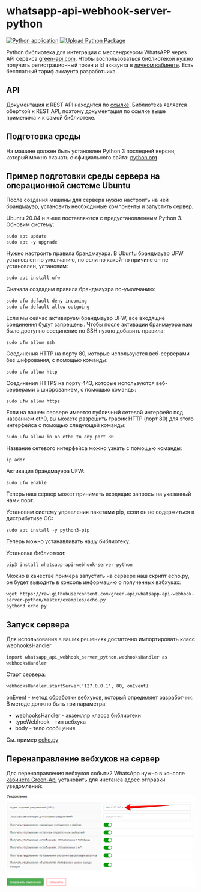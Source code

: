 # whatsapp-api-webhook-server-python

[![Python application](https://github.com/green-api/whatsapp-api-webhook-server-python/actions/workflows/python-app.yml/badge.svg?branch=master)](https://github.com/green-api/whatsapp-api-webhook-server-python/actions/workflows/python-app.yml)
[![Upload Python Package](https://github.com/green-api/whatsapp-api-webhook-server-python/actions/workflows/python-publish.yml/badge.svg)](https://github.com/green-api/whatsapp-api-webhook-server-python/actions/workflows/python-publish.yml)

Python библиотека для интеграции с мессенджером WhatsAPP через API сервиса [green-api.com](https://green-api.com). Чтобы воспользоваться библиотекой нужно получить регистрационный токен и id аккаунта в [личном кабинете](https://console.green-api.com). Есть бесплатный тариф аккаунта разработчика.

## API

Документация к REST API находится по [ссылке](https://green-api.com/docs/api/). Библиотека является оберткой к REST API, поэтому документация по ссылке выше применима и к самой библиотеке.

## Подготовка среды

На машине должен быть установлен Python 3 последней версии, который можно скачать 
с официального сайта: [python.org](https://www.python.org/downloads/)

## Пример подготовки среды сервера на операционной системе Ubuntu

После создания машины для сервера нужно настроить на ней брандмауэр, установить необходимые компоненты и запустить сервер.

Ubuntu 20.04 и выше поставляются с предустановленным Python 3.
Обновим систему:
```
sudo apt update
sudo apt -y upgrade
```

Нужно настроить правила брандмауэра. В Ubuntu брандмауэр UFW установлен по умолчанию, но если по какой-то причине он не установлен, установим:
```
sudo apt install ufw
```

Сначала создадим правила брандмауэра по-умолчанию:
```
sudo ufw default deny incoming
sudo ufw default allow outgoing
```

Если мы сейчас активируем брандмауэр UFW, все входящие соединения будут запрещены.
Чтобы после активации бранмауэра нам было доступно соединение по SSH нужно добавить правила:
```
sudo ufw allow ssh
```

Соединения HTTP на порту 80, которые используются веб-серверами без шифрования, с помощью команды:
```
sudo ufw allow http
```

Соединения HTTPS на порту 443, которые используются веб-серверами с шифрованием, с помощью команды: 
```
sudo ufw allow https
```

Если на вашем сервере имеется публичный сетевой интерфейс под названием eth0, вы можете разрешить трафик HTTP (порт 80) для этого интерфейса с помощью следующей команды:
```
sudo ufw allow in on eth0 to any port 80
```

Название сетевого интерфейса можно узнать с помощью команды:
```
ip addr
```

Активация брандмауэра UFW:
```
sudo ufw enable
```

Теперь наш сервер может принимать входящие запросы на указанный нами порт.

Установим систему управления пакетами pip, если он не содержиться в дистрибутиве ОС:
```
sudo apt install -y python3-pip
```

Теперь можно устанавливать нашу библиотеку.

Установка библиотеки:
```
pip3 install whatsapp-api-webhook-server-python
```

Можно в качестве примера запустить на сервере наш скрипт echo.py, он будет выводить в консоль информацию о полученных вэбхуках:
```
wget https://raw.githubusercontent.com/green-api/whatsapp-api-webhook-server-python/master/examples/echo.py
python3 echo.py
```

## Запуск сервера

Для использования в ваших решениях достаточно импортировать класс webhooksHandler
```
import whatsapp_api_webhook_server_python.webhooksHandler as webhooksHandler
```

Старт сервера:
```
webhooksHandler.startServer('127.0.0.1', 80, onEvent)
```

onEvent - метод обработки вебхуков, который определяет разработчик.
В методе должно быть три параметра:
- webhooksHandler - экземляр класса библиотеки
- typeWebhook - тип вебхука
- body - тело сообщения

См. пример [echo.py](https://github.com/green-api/whatsapp-api-webhook-server-python/blob/master/examples/echo.py)

## Перенаправление вебхуков на сервер

Для перенаправления вебхуков событий WhatsApp нужно в консоле [кабинета Green-Api](https://console.green-api.com/instanceList/) установить для инстанса адрес отправки уведомлений:

![`Адрес отправки уведомлений`](media/ChangeWebhookServerURL.png)
